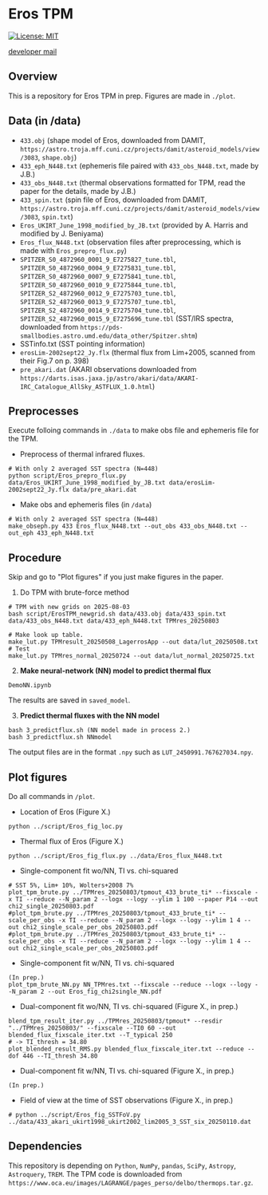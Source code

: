 # Eros TPM
[![License: MIT](https://img.shields.io/badge/License-MIT-yellow.svg)](https://opensource.org/licenses/MIT)

[developer mail](mailto:jbeniyama@oca.eu)

## Overview
This is a repository for Eros TPM in prep.
Figures are made in `./plot`.

## Data (in /data)
* `433.obj` (shape model of Eros, downloaded from DAMIT, `https://astro.troja.mff.cuni.cz/projects/damit/asteroid_models/view/3083`, `shape.obj`)
* `433_eph_N448.txt` (ephemeris file paired with `433_obs_N448.txt`, made by J.B.)
* `433_obs_N448.txt` (thermal observations formatted for TPM, read the paper for the details, made by J.B.)
* `433_spin.txt` (spin file of Eros, downloaded from DAMIT, `https://astro.troja.mff.cuni.cz/projects/damit/asteroid_models/view/3083`, `spin.txt`)
* `Eros_UKIRT_June_1998_modified_by_JB.txt` (provided by A. Harris and modified by J. Beniyama)
* `Eros_flux_N448.txt` (observation files after preprocessing, which is made with `Eros_prepro_flux.py`)
* `SPITZER_S0_4872960_0001_9_E7275827_tune.tbl`, `SPITZER_S0_4872960_0004_9_E7275831_tune.tbl`,
  `SPITZER_S0_4872960_0007_9_E7275841_tune.tbl`, `SPITZER_S0_4872960_0010_9_E7275844_tune.tbl`,
  `SPITZER_S2_4872960_0012_9_E7275703_tune.tbl`, `SPITZER_S2_4872960_0013_9_E7275707_tune.tbl`,
  `SPITZER_S2_4872960_0014_9_E7275704_tune.tbl`, `SPITZER_S2_4872960_0015_9_E7275696_tune.tbl`
  (SST/IRS spectra, downloaded from `https://pds-smallbodies.astro.umd.edu/data_other/Spitzer.shtm`)
* SSTinfo.txt (SST pointing information)
* `erosLim-2002sept22_Jy.flx` (thermal flux from Lim+2005, scanned from their Fig.7 on p. 398)
* `pre_akari.dat` (AKARI observations downloaded from `https://darts.isas.jaxa.jp/astro/akari/data/AKARI-IRC_Catalogue_AllSky_ASTFLUX_1.0.html`)

## Preprocesses
Execute folloing commands in `./data` to make obs file and ephemeris file for the TPM.

- Preprocess of thermal infrared fluxes.
``` 
# With only 2 averaged SST spectra (N=448)
python script/Eros_prepro_flux.py data/Eros_UKIRT_June_1998_modified_by_JB.txt data/erosLim-2002sept22_Jy.flx data/pre_akari.dat
``` 

- Make obs and ephemeris files (in `/data`)
```
# With only 2 averaged SST spectra (N=448)
make_obseph.py 433 Eros_flux_N448.txt --out_obs 433_obs_N448.txt --out_eph 433_eph_N448.txt
```

## Procedure
Skip and go to "Plot figures" if you just make figures in the paper.

1. Do TPM with brute-force method
```
# TPM with new grids on 2025-08-03
bash script/ErosTPM_newgrid.sh data/433.obj data/433_spin.txt data/433_obs_N448.txt data/433_eph_N448.txt TPMres_20250803
```

```
# Make look up table.
make_lut.py TPMresult_20250508_LagerrosApp --out data/lut_20250508.txt
# Test
make_lut.py TPMres_normal_20250724 --out data/lut_normal_20250725.txt
```

2. **Make neural-network (NN) model to predict thermal flux**
```
DemoNN.ipynb
```
The results are saved in `saved_model`.

3. **Predict thermal fluxes with the NN model**
```
bash 3_predictflux.sh (NN model made in process 2.)
bash 3_predictflux.sh NNmodel
```
The output files are in the format `.npy` such as `LUT_2450991.767627034.npy`.


## Plot figures
Do all commands in `/plot`.

- Location of Eros (Figure X.)
``` 
python ../script/Eros_fig_loc.py
```

- Thermal flux of Eros (Figure X.)
``` 
python ../script/Eros_fig_flux.py ../data/Eros_flux_N448.txt
```

- Single-component fit wo/NN, TI vs. chi-squared 
```
# SST 5%, Lim+ 10%, Wolters+2008 7%
plot_tpm_brute.py ../TPMres_20250803/tpmout_433_brute_ti* --fixscale -x TI --reduce --N_param 2 --logx --logy --ylim 1 100 --paper P14 --out chi2_single_20250803.pdf
#plot_tpm_brute.py ../TPMres_20250803/tpmout_433_brute_ti* --scale_per_obs -x TI --reduce --N_param 2 --logx --logy --ylim 1 4 --out chi2_single_scale_per_obs_20250803.pdf
#plot_tpm_brute.py ../TPMres_20250803/tpmout_433_brute_ti* --scale_per_obs -x TI --reduce --N_param 2 --logx --logy --ylim 1 4 --out chi2_single_scale_per_obs_20250803.pdf
```

- Single-component fit w/NN, TI vs. chi-squared 
```
(In prep.)
plot_tpm_brute_NN.py NN_TPMres.txt --fixscale --reduce --logx --logy --N_param 2 --out Eros_fig_chi2single_NN.pdf
```

- Dual-component fit wo/NN, TI vs. chi-squared (Figure X., in prep.)
```
blend_tpm_result_iter.py ../TPMres_20250803/tpmout* --resdir "../TPMres_20250803/" --fixscale --TI0 60 --out blended_flux_fixscale_iter.txt --T_typical 250
# -> TI_thresh = 34.80
plot_blended_result_RMS.py blended_flux_fixscale_iter.txt --reduce --dof 446 --TI_thresh 34.80
```
- Dual-component fit w/NN, TI vs. chi-squared (Figure X., in prep.)
```
(In prep.)
```

- Field of view at the time of SST observations (Figure X., in prep.)
```
# python ../script/Eros_fig_SSTFoV.py ../data/433_akari_ukirt1998_ukirt2002_lim2005_3_SST_six_20250110.dat
``` 

## Dependencies
This repository is depending on `Python`, `NumPy`, `pandas`, `SciPy`, `Astropy`, `Astroquery`, `TREM`.
The TPM code is downloaded from `https://www.oca.eu/images/LAGRANGE/pages_perso/delbo/thermops.tar.gz`.
